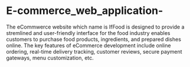 # E-commerce_web_application-

The eCommwerce website which name is IfFood is designed to provide a stremlined and user-friendly interface for the food industry enables customers to purchase food products, ingredients, and prepared dishes online. The key features of eCommerce development include online ordering, real-time delivery tracking, customer reviews, secure payment gateways, menu customization, etc.


